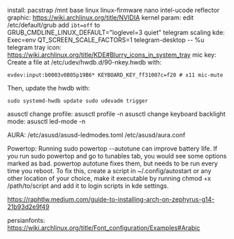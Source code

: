 install: pacstrap /mnt base linux linux-firmware nano intel-ucode reflector
graphic: https://wiki.archlinux.org/title/NVIDIA
kernel param: edit /etc/default/grub add `ibt=off` to GRUB_CMDLINE_LINUX_DEFAULT="loglevel=3 quiet"
telegram scaling kde: Exec=env QT_SCREEN_SCALE_FACTORS=1 telegram-desktop -- %u
telegram tray icon: https://wiki.archlinux.org/title/KDE#Blurry_icons_in_system_tray
mic key:     Create a file at /etc/udev/hwdb.d/90-nkey.hwdb with:

`evdev:input:b0003v0B05p19B6*
  KEYBOARD_KEY_ff31007c=f20 # x11 mic-mute`

Then, update the hwdb with:

`sudo systemd-hwdb update
sudo udevadm trigger`

asusctl change profile: asusctl profile -n
asusctl change keyboard backlight mode: asusctl led-mode -n

AURA: /etc/asusd/asusd-ledmodes.toml  /etc/asusd/aura.conf

Powertop:
Running sudo powertop --autotune can improve battery life. If you run sudo powertop and go to tunables tab, you would see some options marked as bad. powertop autotune fixes them, but needs to be run every time you reboot. To fix this, create a script in ~/.config/autostart or any other location of your choice, make it executable by running chmod +x /path/to/script and add it to login scripts in kde settings.

https://raphtlw.medium.com/guide-to-installing-arch-on-zephyrus-g14-21b93d2e9f49


persianfonts: https://wiki.archlinux.org/title/Font_configuration/Examples#Arabic
